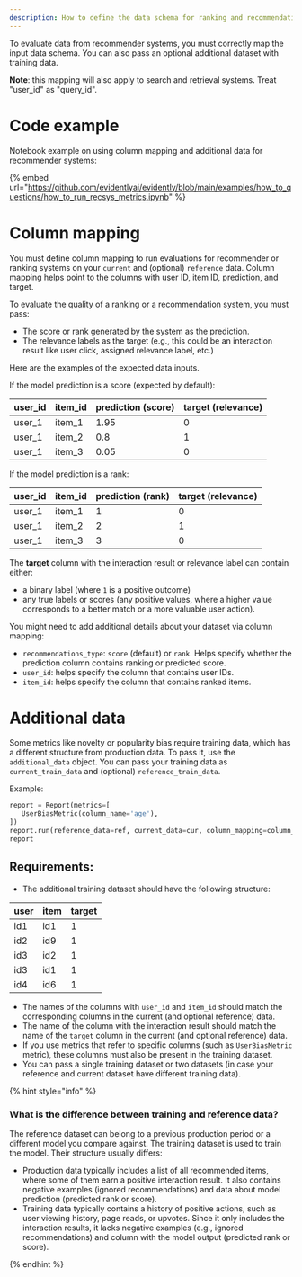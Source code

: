 ```yaml
---
description: How to define the data schema for ranking and recommendations.
---
```


To evaluate data from recommender systems, you must correctly map the input data schema. You can also pass an optional additional dataset with training data. 

**Note**: this mapping will also apply to search and retrieval systems. Treat "user_id" as "query_id".

# Code example

Notebook example on using column mapping and additional data for recommender systems:

{% embed url="https://github.com/evidentlyai/evidently/blob/main/examples/how_to_questions/how_to_run_recsys_metrics.ipynb" %}

# Column mapping 
You must define column mapping to run evaluations for recommender or ranking systems on your `current` and (optional) `reference` data. Column mapping helps point to the columns with user ID, item ID, prediction, and target. 

To evaluate the quality of a ranking or a recommendation system, you must pass:
* The score or rank generated by the system as the prediction.
* The relevance labels as the target (e.g., this could be an interaction result like user click, assigned relevance label, etc.) 

Here are the examples of the expected data inputs.

If the model prediction is a score (expected by default):

| user_id | item_id | prediction (score) | target (relevance) |
|---|---|---|---|
| user_1 | item_1 | 1.95 | 0 |
| user_1 | item_2 | 0.8 | 1 |
| user_1 | item_3 | 0.05 | 0 |

If the model prediction is a rank:

| user_id | item_id | prediction (rank) | target (relevance) |
|---|---|---|---|
| user_1 | item_1 | 1 | 0 |
| user_1 | item_2 | 2 | 1 |
| user_1 | item_3 | 3 | 0 |

The **target** column with the interaction result or relevance label can contain either:
* a binary label (where `1` is a positive outcome)
* any true labels or scores (any positive values, where a higher value corresponds to a better match or a more valuable user action).

You might need to add additional details about your dataset via column mapping:
* `recommendations_type`: `score` (default) or `rank`. Helps specify whether the prediction column contains ranking or predicted score.
* `user_id`: helps specify the column that contains user IDs.
* `item_id`: helps specify the column that contains ranked items.

# Additional data 
Some metrics like novelty or popularity bias require training data, which has a different structure from production data. To pass it, use the `additional_data` object. You can pass your training data as `current_train_data` and (optional) `reference_train_data`.

Example: 

```python
report = Report(metrics=[
   UserBiasMetric(column_name='age'),
])
report.run(reference_data=ref, current_data=cur, column_mapping=column_mapping, additional_data={'current_train_data': train})
report
```

## Requirements:

* The additional training dataset should have the following structure: 

| user | item | target |
|---|---|---|
| id1 | id1 | 1 |
| id2 | id9 | 1 |
| id3 | id2 | 1 |
| id3 | id1 | 1 |
| id4 | id6 | 1 |

* The names of the columns with `user_id` and `item_id` should match the corresponding columns in the current (and optional reference) data.
* The name of the column with the interaction result should match the name of the `target` column in the current (and optional reference) data.
* If you use metrics that refer to specific columns (such as `UserBiasMetric` metric), these columns must also be present in the training dataset.  
* You can pass a single training dataset or two datasets (in case your reference and current dataset have different training data). 

{% hint style="info" %}

### What is the difference between training and reference data?

The reference dataset can belong to a previous production period or a different model you compare against. The training dataset is used to train the model. Their structure usually differs:
* Production data typically includes a list of all recommended items, where some of them earn a positive interaction result. It also contains negative examples (ignored recommendations) and data about model prediction (predicted rank or score). 
* Training data typically contains a history of positive actions, such as user viewing history, page reads, or upvotes. Since it only includes the interaction results, it lacks negative examples (e.g., ignored recommendations) and column with the model output (predicted rank or score). 

{% endhint %}
